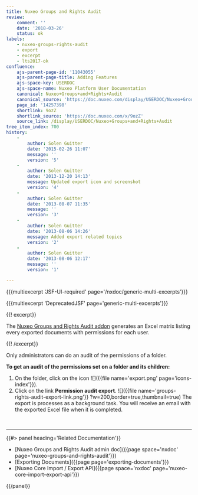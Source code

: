 ```yaml
---
title: Nuxeo Groups and Rights Audit
review:
    comment: ''
    date: '2018-03-26'
    status: ok
labels:
    - nuxeo-groups-rights-audit
    - export
    - excerpt
    - lts2017-ok
confluence:
    ajs-parent-page-id: '11043055'
    ajs-parent-page-title: Adding Features
    ajs-space-key: USERDOC
    ajs-space-name: Nuxeo Platform User Documentation
    canonical: Nuxeo+Groups+and+Rights+Audit
    canonical_source: 'https://doc.nuxeo.com/display/USERDOC/Nuxeo+Groups+and+Rights+Audit'
    page_id: '14257398'
    shortlink: 9ozZ
    shortlink_source: 'https://doc.nuxeo.com/x/9ozZ'
    source_link: /display/USERDOC/Nuxeo+Groups+and+Rights+Audit
tree_item_index: 700
history:
    -
        author: Solen Guitter
        date: '2015-02-26 11:07'
        message: ''
        version: '5'
    -
        author: Solen Guitter
        date: '2013-12-20 14:13'
        message: Updated export icon and screenshot
        version: '4'
    -
        author: Solen Guitter
        date: '2013-08-07 11:35'
        message: ''
        version: '3'
    -
        author: Solen Guitter
        date: '2013-08-06 14:26'
        message: Added export related topics
        version: '2'
    -
        author: Solen Guitter
        date: '2013-08-06 12:17'
        message: ''
        version: '1'

---
```

{{{multiexcerpt 'JSF-UI-required' page='/nxdoc/generic-multi-excerpts'}}}

{{{multiexcerpt 'DeprecatedJSF' page='generic-multi-excerpts'}}}

{{! excerpt}}

The [Nuxeo Groups and Rights Audit addon](https://connect.nuxeo.com/nuxeo/site/marketplace/package/nuxeo-groups-rights-audit) generates an Excel matrix listing every exported documents with permissions for each user.

{{! /excerpt}}

Only administrators can do an audit of the permissions of a folder.

**To get an audit of the permissions set on a folder and its children:**

1.  On the folder, click on the icon ![]({{file name='export.png' page='icons-index'}}).
2.  Click on the link **Permission audit export**.
    ![]({{file name='groups-rights-audit-export-link.png'}} ?w=200,border=true,thumbnail=true)
    The export is processes as a background task. You will receive an email with the exported Excel file when it is completed.

&nbsp;

* * *

<div class="row" data-equalizer data-equalize-on="medium"><div class="column medium-6">{{#> panel heading='Related Documentation'}}

- [Nuxeo Groups and Rights Audit admin doc]({{page space='nxdoc' page='nuxeo-groups-and-rights-audit'}})
- [Exporting Documents]({{page page='exporting-documents'}})
- [Nuxeo Core Import / Export API]({{page space='nxdoc' page='nuxeo-core-import-export-api'}})

{{/panel}}</div><div class="column medium-6">

&nbsp;

</div></div>
